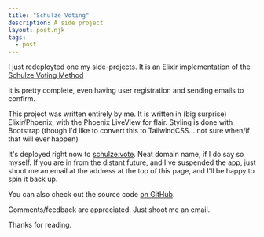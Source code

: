```yaml
---
title: "Schulze Voting"
description: A side project
layout: post.njk
tags:
  - post
---
```


I just redeployted one my side-projects. It is an Elixir implementation of the [Schulze Voting Method](https://en.wikipedia.org/wiki/Schulze_method)

It is pretty complete, even having user registration and sending emails to confirm.

This project was written entirely by me. It is written in (big surprise) Elixir/Phoenix, with the Phoenix LiveView for flair. Styling is done with Bootstrap (though I'd like to convert this to TailwindCSS... not sure when/if that will ever happen)

It's deployed right now to [schulze.vote](https://schulze.vote). Neat domain name, if I do say so myself.
If you are in from the distant future, and I've suspended the app, just shoot me an email at the address at the top of this page, and I'll be happy to spin it back up.

You can also check out the source code [on GitHub](https://github.com/joseph-lozano/schulze).

Comments/feedback are appreciated. Just shoot me an email.

Thanks for reading.
